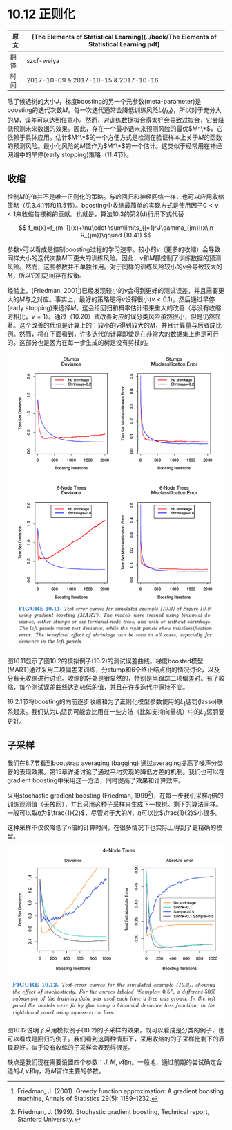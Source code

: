 # 10.12 正则化

| 原文   | [The Elements of Statistical Learning](../book/The Elements of Statistical Learning.pdf) |
| ---- | ---------------------------------------- |
| 翻译   | szcf-weiya                               |
| 时间   | 2017-10-09    &  2017-10-15 & 2017-10-16                      |

除了候选树的大小$J$，梯度boosting的另一个元参数(meta-parameter)是boosting的迭代次数$M$。每一次迭代通常会降低训练风险$L(f_M)$，所以对于充分大的$M$，误差可以达到任意小。然而，对训练数据拟合得太好会导致过拟合，它会降低预测未来数据的效果。因此，存在一个最小话未来预测风险的最优$M^\*$，它依赖于具体应用。估计$M^\*$的一个方便方式是检测在验证样本上关于$M$的函数的预测风险。最小化风险的$M$值作为$M^\*$的一个估计。这类似于经常用在神经网络中的早停(early stopping)策略（11.4节）。

## 收缩

控制$M$的值并不是唯一正则化的策略。与岭回归和神经网络一样，也可以应用收缩策略（见3.4.1节和11.5节）。boosting中收缩最简单的实现方式是使用因子$0<\nu<1$来收缩每棵树的贡献。也就是，算法10.3的第2(d)行用下式代替

$$
f_m(x)=f_{m-1}(x)+\nu\cdot \sum\limits_{j=1}^J\gamma_{jm}I(x\in R_{jm})\qquad (10.41)
$$

参数$\nu$可以看成是控制boosting过程的学习速率。较小的$\nu$（更多的收缩）会导致同样大小的迭代次数$M$下更大的训练风险。因此，$\nu$和$M$都控制了训练数据的预测风险。然而，这些参数并不单独作用。对于同样的训练风险较小的$\nu$会导致较大的$M$，所以它们之间存在权衡。

经验上，(Friedman, 2001[^1])已经发现较小的$\nu$会得到更好的测试误差，并且需要更大的$M$与之对应。事实上，最好的策略是将$\nu$设得很小($\nu<0.1$)，然后通过早停(early stopping)来选择$M$。这会给回归和概率估计带来重大的改善（与没有收缩时相比，$\nu=1$）。通过（10.20）式改善对应的误分类风险虽然很小，但是仍然显著。这个改善的代价是计算上的：较小的$\nu$得到较大的$M$，并且计算量与后者成比例。然而，将在下面看到，许多迭代的计算即使是在非常大的数据集上也是可行的。这部分也是因为在每一步生成的树是没有剪枝的。

![](../img/10/fig10.11.png)

图10.11显示了图10.2的模拟例子(10.2)的测试误差曲线。梯度boosted模型(MART)通过采用二项偏差来训练，分stump和6个终止结点树的情况讨论，以及分有无收缩进行讨论。收缩的好处是很显然的，特别是当跟踪二项偏差时。有了收缩，每个测试误差曲线达到较低的值，并且在许多迭代中保持不变。

16.2.1节将boosting的向前逐步收缩和为了正则化模型参数使用的$L_1$惩罚(lasso)联系起来。我们认为$L_1$惩罚可能会比用在一些方法（比如支持向量机）中的$L_2$惩罚要更好。


## 子采样

我们在8.7节看到bootstrap averaging (bagging) 通过averaging提高了噪声分类器的表现效果。第15章详细讨论了通过平均实现的降低方差的机制。我们也可以在gradient boosting中采用这一方法，同时提高了效果和计算效率。

采用stochastic gradient boosting (Friedman, 1999[^2])，在每一步我们采样$\eta$倍的训练观测值（无放回），并且采用这种子采样来生成下一棵树。剩下的算法同样。一般可以取$\eta$为$\frac{1}{2}$，尽管对于大的$N$，$\eta$可以比$\frac{1}{2}$小很多。

这种采样不仅仅降低了$\eta$倍的计算时间，在很多情况下也实际上得到了更精确的模型。

![](../img/10/fig10.12.png)

图10.12说明了采用模拟例子(10.2)的子采样的效果，既可以看成是分类的例子，也可以看成是回归的例子。我们看到这两种情形下，采用收缩的的子采样比剩下的表现要好。似乎没有收缩的子采样会表现得很差。

缺点是我们现在需要设置四个参数：$J,M,\nu$和$\eta$。一般地，通过前期的尝试确定合适的$J,\nu$和$\eta$，将$M$留作主要的参数。

[^1]: Friedman, J. (2001). Greedy function approximation: A gradient boosting machine, Annals of Statistics 29(5): 1189–1232.
[^2]: Friedman, J. (1999). Stochastic gradient boosting, Technical report, Stanford University.
